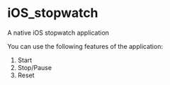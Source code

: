 # iOS_stopwatch
A native iOS stopwatch application

You can use the following features of the application:
1) Start
2) Stop/Pause
3) Reset
